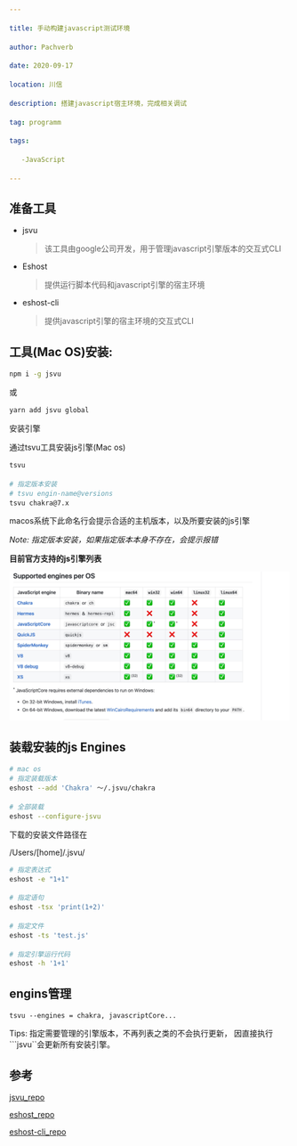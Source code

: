 ```yaml
---

title: 手动构建javascript测试环境

author: Pachverb

date: 2020-09-17

location: 川信

description: 搭建javascript宿主环境，完成相关调试

tag: programm

tags:

   -JavaScript

---
```


## 准备工具

 - jsvu

   > 该工具由google公司开发，用于管理javascript引擎版本的交互式CLI

 - Eshost

   > 提供运行脚本代码和javascript引擎的宿主环境

- eshost-cli

  > 提供javascript引擎的宿主环境的交互式CLI

## 工具(Mac OS)安装:

```bash
npm i -g jsvu 
```

或

```bash
yarn add jsvu global
```

安装引擎

通过tsvu工具安装js引擎(Mac os)

```bash
tsvu 

# 指定版本安装
# tsvu engin-name@versions
tsvu chakra@7.x
```

macos系统下此命名行会提示合适的主机版本，以及所要安装的js引擎

*Note: 指定版本安装，如果指定版本本身不存在，会提示报错*

**目前官方支持的js引擎列表**

![ltem](./images/0917.jpg)

## 装载安装的js Engines

```bash
# mac os
# 指定装载版本
eshost --add 'Chakra' ～/.jsvu/chakra

# 全部装载
eshost --configure-jsvu
```

下载的安装文件路径在 

/Users/[home]/.jsvu/

```bash
# 指定表达式
eshost -e "1+1"

# 指定语句
eshost -tsx 'print(1+2)'

# 指定文件
eshost -ts 'test.js'

# 指定引擎运行代码
eshost -h '1+1'
```



## engins管理

```
tsvu --engines = chakra, javascriptCore...
```

Tips: 指定需要管理的引擎版本，不再列表之类的不会执行更新， 因直接执行```jsvu``会更新所有安装引擎。





## 参考

[jsvu_repo](https://github.com/GoogleChromeLabs/jsvu)

[eshost_repo](https://github.com/bterlson/eshost#installing-engines)

[eshost-cli_repo](https://github.com/bterlson/eshost-cli)